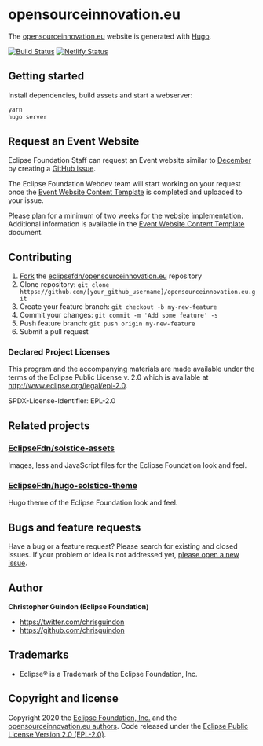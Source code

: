 # opensourceinnovation.eu

The [opensourceinnovation.eu](https://opensourceinnovation.eu) website is generated with [Hugo](https://gohugo.io/documentation/).


[![Build Status](https://travis-ci.org/EclipseFdn/opensourceinnovation.eu.svg?branch=master)](https://travis-ci.org/eclipsefdn/opensourceinnovation.eu) [![Netlify Status](https://api.netlify.com/api/v1/badges/8d42015f-09c7-46b1-9f9c-419404d01f6d/deploy-status)](https://app.netlify.com/sites/eclipsefdn/deploys)

## Getting started

Install dependencies, build assets and start a webserver:

```bash
yarn
hugo server
```

## Request an Event Website

Eclipse Foundation Staff can request an Event website similar to [December](https://opensourceinnovation.eu/2020/december/) by creating a [GitHub issue](https://github.com/EclipseFdn/opensourceinnovation.eu/issues/new?template=event.md).

The Eclipse Foundation Webdev team will start working on your request once the [Event Website Content Template](https://docs.google.com/document/d/1oVLBK8tzyuYC9OUisy1x-cc50PfGx0alnUHw9RYlZag) is completed and uploaded to your issue.

Please plan for a minimum of two weeks for the website implementation. Additional information is available in the [Event Website Content Template](https://docs.google.com/document/d/1oVLBK8tzyuYC9OUisy1x-cc50PfGx0alnUHw9RYlZag) document.

## Contributing

1. [Fork](https://help.github.com/articles/fork-a-repo/) the [eclipsefdn/opensourceinnovation.eu](https://github.com/eclipsefdn/opensourceinnovation.eu) repository
2. Clone repository: `git clone https://github.com/[your_github_username]/opensourceinnovation.eu.git`
3. Create your feature branch: `git checkout -b my-new-feature`
4. Commit your changes: `git commit -m 'Add some feature' -s`
5. Push feature branch: `git push origin my-new-feature`
6. Submit a pull request

### Declared Project Licenses

This program and the accompanying materials are made available under the terms
of the Eclipse Public License v. 2.0 which is available at
http://www.eclipse.org/legal/epl-2.0.

SPDX-License-Identifier: EPL-2.0

## Related projects

### [EclipseFdn/solstice-assets](https://github.com/EclipseFdn/solstice-assets)

Images, less and JavaScript files for the Eclipse Foundation look and feel.

### [EclipseFdn/hugo-solstice-theme](https://github.com/EclipseFdn/hugo-solstice-theme)

Hugo theme of the Eclipse Foundation look and feel.

## Bugs and feature requests

Have a bug or a feature request? Please search for existing and closed issues. If your problem or idea is not addressed yet, [please open a new issue](https://github.com/eclipsefdn/opensourceinnovation.eu/issues/new).

## Author

**Christopher Guindon (Eclipse Foundation)**

- <https://twitter.com/chrisguindon>
- <https://github.com/chrisguindon>

## Trademarks

* Eclipse® is a Trademark of the Eclipse Foundation, Inc.

## Copyright and license

Copyright 2020 the [Eclipse Foundation, Inc.](https://www.eclipse.org) and the [opensourceinnovation.eu authors](https://github.com/eclipsefdn/opensourceinnovation.eu/graphs/contributors). Code released under the [Eclipse Public License Version 2.0 (EPL-2.0)](https://github.com/eclipsefdn/opensourceinnovation.eu/blob/src/LICENSE).